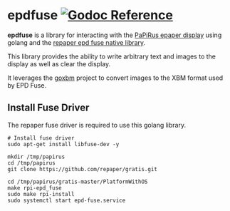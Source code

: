 # epdfuse [![Godoc Reference](https://img.shields.io/badge/Godoc-Reference-blue.svg)](https://godoc.org/github.com/wmarbut/go-epdfuse)
**epdfuse** is a library for interacting with the [PaPiRus epaper display](https://www.adafruit.com/products/3335) using golang and the [repaper epd fuse native library](https://github.com/repaper/gratis).

This library provides the ability to write arbitrary text and images to the display as well as clear the display.

It leverages the [goxbm](https://github.com/wmarbut/goxbm) project to convert images to the XBM format used by EPD Fuse.

## Install Fuse Driver

The repaper fuse driver is required to use this golang library.

    # Install fuse driver
    sudo apt-get install libfuse-dev -y

    mkdir /tmp/papirus
    cd /tmp/papirus
    git clone https://github.com/repaper/gratis.git

    cd /tmp/papirus/gratis-master/PlatformWithOS
    make rpi-epd_fuse
    sudo make rpi-install
    sudo systemctl start epd-fuse.service
